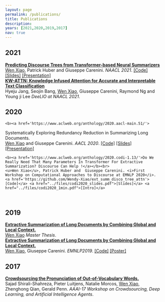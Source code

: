 ```yaml
---
layout: page
permalink: /publications/
title: Publications
description: 
years: [2021,2020,2019,2017]
nav: true
---
```


<div class="publications">
    <h2 class="year">2021</h2>
    <b><a href='https://www.aclweb.org/anthology/2021.naacl-main.326/'>
Predicting Discourse Trees from Transformer-based Neural Summarizers</a></b><br>
    <u>Wen Xiao</u>, Patrick Huber  and  Giuseppe Carenini. <i>NAACL 2021</i>. <a href=''>[Code]</a> <a href='../files/NAACL_slides.pdf'>[Slides]</a> <a href='../files/NAACL_poster.pdf'>[Presentation]</a>
    <br>
    <b><a href='https://www.aclweb.org/anthology/2021.deelio-1.10/'>
KW-ATTN: Knowledge Infused Attention for Accurate and Interpretable Text Classification </a></b><br>
    Hyeju Jang, Seojin Bang, <u>Wen Xiao</u>, Giuseppe Carenini, Raymond Ng and Young ji Lee <i>DeeLIO at NAACL 2021</i>.
    <br>
    <h2 class="year">2020</h2>

    <b><a href='https://www.aclweb.org/anthology/2020.aacl-main.51/'>
Systematically Exploring Redundancy Reduction in Summarizing Long Documents.</a></b><br>
    <u>Wen Xiao</u>  and  Giuseppe Carenini. <i>AACL 2020</i>. <a href='https://github.com/Wendy-Xiao/redundancy_reduction_longdoc'>[Code]</a> <a href="../files/aacl2020_slides.pdf">[Slides]</a> <a href='https://www.youtube.com/watch?v=EtwLHwK7QBo'>[Presentation]</a>
    <br>

    <b><a href='https://www.aclweb.org/anthology/2020.codi-1.13/'>Do We Really Need That Many Parameters In Transformer For Extractive Summarization? Discourse Can Help !</a></b><br>
    <u>Wen Xiao</u>, Patrick Huber and  Giuseppe Carenini. <i>First Workshop on Computational Approaches to Discourse at EMNLP 2020</i>. <a href='https://github.com/Wendy-Xiao/ext_summ_disco_tree_attn'>[Code]</a> <a href="../files/codi2020_slides.pdf">[Slides]</a> <a href="../files/codi2020_1min.pdf">[Intro]</a>
<br>
     <h2 class="year">2019</h2>
        <b><a href='https://open.library.ubc.ca/collections/ubctheses/24/items/1.0380504'>Extractive Summarization of Long Documents by Combining Global and Local Context.</a></b> <br>
        <u>Wen Xiao</u> <i>Master Thesis</i>.
        <br>
<!--    <h2 class="year">2019</h2> -->
        <b><a href='https://www.aclweb.org/anthology/D19-1298.pdf'>Extractive Summarization of Long Documents by Combining Global and Local Context.</a></b> <br>
        <u>Wen Xiao</u>, Giuseppe Carenini. <i>EMNLP2019</i>.
        <a href='https://github.com/Wendy-Xiao/Extsumm_local_global_context'>[Code]</a> <a href="../files/posterEMNLP19_final.pdf">[Poster]</a>
        <br>
        <h2 class="year">2017</h2>
        <b><a href='https://aaai.org/ocs/index.php/WS/AAAIW17/paper/view/15106'>Crowdsourcing the Pronunciation of Out-of-Vocabulary Words.</a></b> <br>
        Sajad Shirali-Shahreza, Pieter Luitjens, Natalie Morcos, <u>Wen Xiao</u>, Zhenghong Qian, Gerald Penn. <i>AAAI-17 Workshop on Crowdsourcing, Deep Learning, and Artificial Intelligence Agents</i>.<br>
</div>
